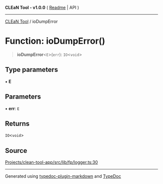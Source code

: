 **CLEaN Tool - v1.0.0** ( [Readme](../README.md) \| API )

***

[CLEaN Tool](../exports.md) / ioDumpError

# Function: ioDumpError()

> **ioDumpError**\<`E`\>(`err`): `IO`\<`void`\>

## Type parameters

▪ **E**

## Parameters

▪ **err**: `E`

## Returns

`IO`\<`void`\>

## Source

[Projects/clean-tool-app/src/lib/fp/logger.ts:30](https://github.com/yuckyh/clean-tool-app/)

***

Generated using [typedoc-plugin-markdown](https://www.npmjs.com/package/typedoc-plugin-markdown) and [TypeDoc](https://typedoc.org/)
